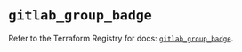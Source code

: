 # `gitlab_group_badge`

Refer to the Terraform Registry for docs: [`gitlab_group_badge`](https://registry.terraform.io/providers/gitlabhq/gitlab/17.11.0/docs/resources/group_badge).
